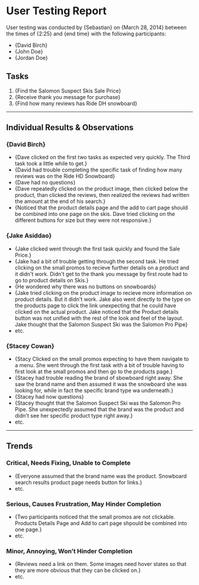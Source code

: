 # User Testing Report

User testing was conducted by {Sebastian} on {March 28, 2014} between the times of {2:25} and {end time} with the following participants:

- {David Birch}
- {John Doe}
- {Jordan Doe}

## Tasks

1. {Find the Salomon Suspect Skis Sale Price}
2. {Receive thank you message for purchase}
3. {Find how many reviews has Ride DH snowboard}

---

## Individual Results & Observations

### {David Birch}

- {Dave clicked on the first two tasks as expected very quickly. The Third task took a little while to get.}
- {David had trouble completing the specific task of finding how many reviews was on the Ride HD Snowboard}
- {Dave had no questions}
- {Dave repeatedly clicked on the product image, then clicked below the product, than clicked the reviews, then realized the reviews had written the amount at the end of his search.}
- {Noticed that the product details page and the add to cart page should be combined into one page on the skis. Dave tried clicking on the different buttons for size but they were not responsive.}

### {Jake Asiddao}

- {Jake clicked went through the first task quickly and found the Sale Price.}
- {Jake had a bit of trouble getting through the second task. He tried clicking on the small promos to recieve further details on a product and it didn't work. Didn't get to the thank you message by first route had to go to product details on Skis.}
- {He wondered why there was no buttons on snowboards}
- {Jake tried clicking on the product image to recieve more information on product details. But it didn't work. Jake also went directly to the type on the products page to click the link unexpecting that he could have clicked on the actual product. Jake noticed that the Product details button was not unified with the rest of the look and feel of the layout. Jake thought that the Salomon Suspect Ski was the Salomon Pro Pipe}
- etc.

### {Stacey Cowan}

- {Stacy Clicked on the small promos expecting to have them navigate to a menu. She went through the first task with a bit of trouble having to first look at the small promos and then go to the products page.}
- {Stacey had trouble reading the brand of sbowboard right away. She saw the brand name and then assumed it was the snowboard she was looking for, while in fact the specific brand type wa underneath.}
- {Stacey had now questions}
- {Stacey thought that the Salomon Suspect Ski was the Salomon Pro Pipe. She unexpectedly assumed that the brand was the product and didn't see her specific product type right away.}
- etc.

---

## Trends

### Critical, Needs Fixing, Unable to Complete

- {Everyone assumed that the brand name was the product. Snowboard search results product page needs button for links.}
- etc.

### Serious, Causes Frustration, May Hinder Completion

- {Two participants noticed that the small promos are not clickable. Products Details Page and Add to cart page shpould be combined into one page.}
- etc.

### Minor, Annoying, Won’t Hinder Completion

- {Reviews need a link on them. Some images need hover states so that they are more obvious that they can be clicked on.}
- etc.